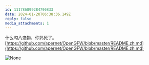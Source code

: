 ```yaml
---
id: 111786899284790833
date: 2024-01-20T06:38:36.149Z
reply: false
media_attachments: 1
---
```


什么勾八鬼物，你妈死了。  
[https://github.com/apernet/OpenGFW/blob/master/README.zh.md](https://github.com/apernet/OpenGFW/blob/master/README.zh.md)

![None](https://files.e5n.cc/media_attachments/files/111/786/897/862/735/020/original/2b7b7dc58ae4754b.png)
